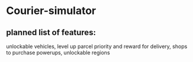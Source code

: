 # Courier-simulator
 
 ## planned list of features:
 unlockable vehicles, 
 level up parcel priority and reward for delivery, 
 shops to purchase powerups, 
 unlockable regions
